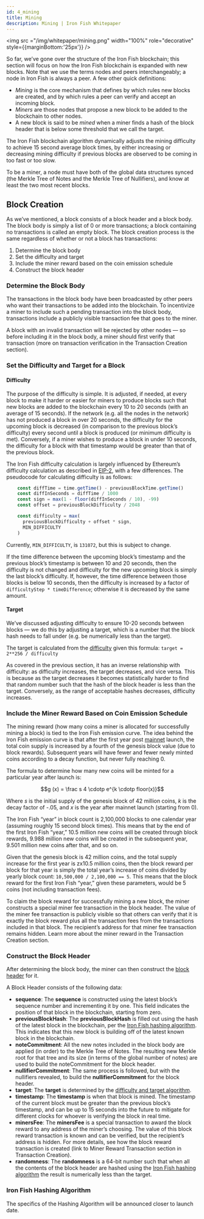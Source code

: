 ```yaml
---
id: 4_mining
title: Mining
description: Mining | Iron Fish Whitepaper
---
```


<img src ="/img/whitepaper/mining.png" width="100%" role="decorative" style={{marginBottom:'25px'}} />

So far, we’ve gone over the structure of the Iron Fish blockchain; this section will focus on how the Iron Fish blockchain is expanded with new blocks. Note that we use the terms nodes and peers interchangeably; a node in Iron Fish is always a peer. A few other quick definitions:

- <em>Mining</em> is the core mechanism that defines by which rules new blocks are created, and by which rules a peer can verify and accept an incoming block.
- <em>Miners</em> are those nodes that propose a new block to be added to the blockchain to other nodes.
- A new block is said to be <em>mined</em> when a miner finds a hash of the block header that is below some threshold that we call the target.

The Iron Fish blockchain algorithm dynamically adjusts the mining difficulty to achieve 15 second average block times, by either increasing or decreasing mining difficulty if previous blocks are observed to be coming in too fast or too slow.

To be a miner, a node must have both of the global data structures synced (the Merkle Tree of Notes and the Merkle Tree of Nullifiers), and know at least the two most recent blocks.

## Block Creation

As we’ve mentioned, a block consists of a block header and a block body. The block body is simply a list of 0 or more transactions; a block containing no transactions is called an empty block. The block creation process is the same regardless of whether or not a block has transactions:

1. Determine the block body
2. Set the difficulty and target
3. Include the miner reward based on the coin emission schedule
4. Construct the block header

### Determine the Block Body
The transactions in the block body have been broadcasted by other peers who want their transactions to be added into the blockchain. To incentivize a miner to include such a pending transaction into the block body, transactions include a publicly visible transaction fee that goes to the miner.

A block with an invalid transaction will be rejected by other nodes — so before including it in the block body, a miner should first verify that transaction (more on transaction verification in the Transaction Creation section).

### Set the Difficulty and Target for a Block
#### Difficulty
The purpose of the difficulty is simple. It is adjusted, if needed, at every block to make it harder or easier for miners to produce blocks such that new blocks are added to the blockchain every 10 to 20 seconds (with an average of 15 seconds). If the network (e.g. all the nodes in the network) has not produced a block in over 20 seconds, the difficulty for the upcoming block is decreased (in comparison to the previous block’s difficulty) every second until a block is produced (or minimum difficulty is met). Conversely, if a miner wishes to produce a block in under 10 seconds, the difficulty for a block with that timestamp would be greater than that of the previous block.

The Iron Fish difficulty calculation is largely influenced by Ethereum’s difficulty calculation as described in [EIP-2](https://eips.ethereum.org/EIPS/eip-2), with a few differences. The pseudocode for calculating difficulty is as follows:

```js
    const diffTime = time.getTime() - previousBlockTime.getTime()
    const diffInSeconds = diffTime / 1000
    const sign = max(1 - floor(diffInSeconds / 10), -99)
    const offset = previousBlockDifficulty / 2048

    const difficulty = max(
      previousBlockDifficulty + offset * sign,
      MIN_DIFFICULTY
    )
```

Currently, `MIN_DIFFICULTY`, is `131072`, but this is subject to change.

If the time difference between the upcoming block’s timestamp and the previous block’s timestamp is between 10 and 20 seconds, then the difficulty is not changed and difficulty for the new upcoming block is simply the last block’s difficulty. If, however, the time difference between those blocks is below 10 seconds, then the difficulty is increased by a factor of `difficultyStep * timeDifference`; otherwise it is decreased by the same amount.

#### Target
We’ve discussed adjusting difficulty to ensure 10-20 seconds between blocks — we do this by adjusting a target, which is a number that the block hash needs to fall under (e.g. be numerically less than the target).

The target is calculated from the [difficulty](https://docs.google.com/document/d/14KRwTuWNnLM6sKbItjB8agFaATDj02rktFBArpB92vI/edit#heading=h.v86augr5aqao) given this formula:
`target = 2**256 / difficulty `

As covered in the previous section, it has an inverse relationship with difficulty: as difficulty increases, the target decreases, and vice versa. This is because as the target decreases it becomes statistically harder to find that random number such that the hash of the block header is less than the target. Conversely, as the range of acceptable hashes decreases, difficulty increases.

### Include the Miner Reward Based on Coin Emission Schedule
The mining reward (how many coins a miner is allocated for successfully mining a block) is tied to the Iron Fish emission curve. The idea behind the Iron Fish emission curve is that after the first year post [mainnet](https://academy.binance.com/en/glossary/mainnet) launch, the total coin supply is increased by a fourth of the genesis block value (due to block rewards). Subsequent years will have fewer and fewer newly minted coins according to a decay function, but never fully reaching 0.

The formula to determine how many new coins will be minted for a particular year after launch is:

$$g (x) = \frac s 4 \cdotp e^{k \cdotp floor(x)}$$

Where <em>s</em> is the initial supply of the genesis block of 42 million coins, <em>k</em> is the decay factor of -.05, and <em>x</em> is the year after mainnet launch (starting from 0).

The Iron Fish “year” in block count is 2,100,000 blocks to one calendar year (assuming roughly 15 second block times). This means that by the end of the first Iron Fish “year,” 10.5 million new coins will be created through block rewards, 9.988 million new coins will be created in the subsequent year, 9.501 million new coins after that, and so on.

Given that the genesis block is 42 million coins, and the total supply increase for the first year is zx10.5 million coins, then the block reward per block for that year is simply the total year’s increase of coins divided by yearly block count: `10,500,000 / 2,100,000 == 5`. This means that the block reward for the first Iron Fish “year,” given these parameters, would be 5 coins (not including transaction fees).

To claim the block reward for successfully mining a new block, the miner constructs a special miner fee transaction in the block header. The value of the miner fee transaction is publicly visible so that others can verify that it is exactly the block reward plus all the transaction fees from the transactions included in that block. The recipient’s address for that miner fee transaction remains hidden. Learn more about the miner reward in the Transaction Creation section.

### Construct the Block Header
After determining the block body, the miner can then construct the [block header](3_storage.md#block-header) for it.

A Block Header consists of the following data:
- **sequence**: The **sequence** is constructed using the latest block’s sequence number and incrementing it by one. This field indicates the position of that block in the blockchain, starting from zero.
- **previousBlockHash**: The **previousBlockHash** is filled out using the hash of the latest block in the blockchain, per the [Iron Fish hashing algorithm](4_mining.md#iron-fish-hashing-algorithm). This indicates that this new block is building off of the latest known block in the blockchain.
- **noteCommitment**: All the new notes included in the block body are applied (in order) to the Merkle Tree of Notes. The resulting new Merkle root for that tree and its size (in terms of the global number of notes) are used to  build the noteCommitment for the block header.
- **nullifierCommitment**: The same process is followed, but with the nullifiers revealed, to build the **nullifierCommitment** for the block header.
- **target**: The **target** is determined by the [difficulty and target algorithm](4_mining.md#set-the-difficulty-and-target-for-a-block).
- **timestamp**: The **timestamp** is when that block is mined. The timestamp of the current block must be greater than the previous block’s timestamp, and can be up to 15 seconds into the future to mitigate for different clocks for whoever is verifying the block in real time.
- **minersFee**: The **minersFee** is a special transaction to award the block reward to any address of the miner’s choosing. The value of this block reward transaction is known and can be verified, but the recipient’s address is hidden. For more details, see how the block reward transaction is created (link to Miner Reward Transaction section in Transaction Creation).
- **randomness**: The **randomness** is a 64-bit number such that when all the contents of the block header are hashed using the [Iron Fish hashing algorithm](4_mining.md#iron-fish-hashing-algorithm) the result is numerically less than the target.

### Iron Fish Hashing Algorithm
The specifics of the Hashing Algorithm will be announced closer to launch date.
